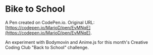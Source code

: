 # Bike to School

A Pen created on CodePen.io. Original URL: [https://codepen.io/MarioD/pen/EvMNqE](https://codepen.io/MarioD/pen/EvMNqE).

An experiment with Bodymovin and Anime.js for this month's Creative Coding Club "Back to School" challenge.